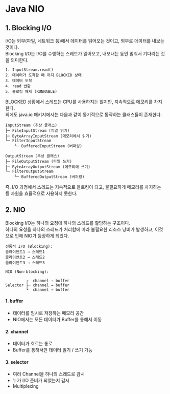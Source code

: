 # Java NIO

## 1. Blocking I/O
I/O는 외부(파일, 네트워크 등)에서 데이터를 읽어오는 것이고, 외부로 데이터를 내보는 것이다.   
Blocking I/O는 I/O를 수행하는 스레드가 읽어오고, 내보내는 동안 멈춰서 기다리는 것을 의미한다.  

```
1. InputStream.read()
2. 데이터가 도착할 때 까지 BLOCKED 상태
3. 데이터 도착
4. read 반환
5. 블로킹 해제 (RUNNABLE)
```
BLOCKED 상황에서 스레드는 CPU를 사용하지는 않지만, 지속적으로 메모리를 차지한다.  
외에도 java.io 패키지에서는 다음과 같이 동기적으로 동작하는 클래스들이 존재한다.

```
InputStream (추상 클래스)
├─ FileInputStream (파일 읽기)
├─ ByteArrayInputStream (메모리에서 읽기)
└─ FilterInputStream
    └─ BufferedInputStream (버퍼링)

OutputStream (추상 클래스)
├─ FileOutputStream (파일 쓰기)
├─ ByteArrayOutputStream (메모리에 쓰기)
└─ FilterOutputStream
    └─ BufferedOutputStream (버퍼링)
```

즉, I/O 과정에서 스레드는 지속적으로 블로킹이 되고, 불필요하게 메모리를 차지하는 등 자원을 효율적으로 사용하지 못한다.

## 2. NIO
Blocking I/O는 하나의 요청에 하나의 스레드를 할당하는 구조이다.   
하나의 요청을 하나의 스레드가 처리함에 따라 불필요한 리소스 낭비가 발생하고, 이것으로 인해 NIO가 등장하게 되었다.   

```
전통적 I/O (Blocking):
클라이언트1 → 스레드1
클라이언트2 → 스레드2
클라이언트3 → 스레드3

NIO (Non-blocking):

         ┌  channel → buffer
Selector ├─ channel → buffer
         └  channel → buffer
```

#### 1. buffer
* 데이터를 임시로 저장하는 메모리 공간
* NIO에서는 모든 데이터가 Buffer를 통해서 이동

#### 2. channel
* 데이터가 흐르는 통로
* Buffer를 통해서만 데이터 읽기 / 쓰기 가능

#### 3. selector
* 여러 Channel을 하나의 스레드로 감시
* 누가 I/O 준비가 되었는지 감시
* Multiplexing

